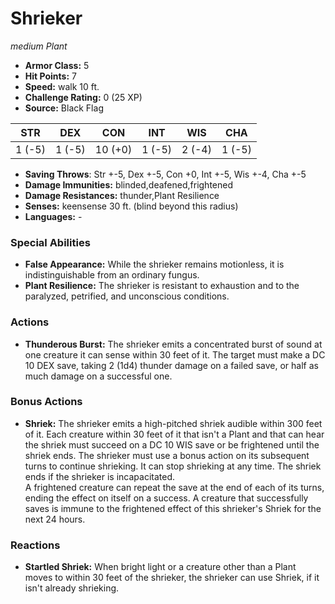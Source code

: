# Shrieker

*medium* *Plant*

- **Armor Class:** 5
- **Hit Points:** 7 
- **Speed:** walk 10 ft.
- **Challenge Rating:** 0 (25 XP)
- **Source:** Black Flag

| STR | DEX | CON | INT | WIS | CHA |
| --- | --- | --- | --- | --- | --- |
| 1 (-5) | 1 (-5) | 10 (+0) | 1 (-5) | 2 (-4) | 1 (-5) |

- **Saving Throws**: Str +-5, Dex +-5, Con +0, Int +-5, Wis +-4, Cha +-5
- **Damage Immunities:** blinded,deafened,frightened
- **Damage Resistances:** thunder,Plant Resilience
- **Senses:** keensense 30 ft. (blind beyond this radius)
- **Languages:** -

### Special Abilities

- **False Appearance:** While the shrieker remains motionless, it is indistinguishable from an ordinary fungus.
- **Plant Resilience:** The shrieker is resistant to exhaustion and to the paralyzed, petrified, and unconscious conditions.

### Actions

- **Thunderous Burst:** The shrieker emits a concentrated burst of sound at one creature it can sense within 30 feet of it. The target must make a DC 10 DEX save, taking 2 (1d4) thunder damage on a failed save, or half as much damage on a successful one.

### Bonus Actions

- **Shriek:** The shrieker emits a high-pitched shriek audible within 300 feet of it. Each creature within 30 feet of it that isn't a Plant and that can hear the shriek must succeed on a DC 10 WIS save or be frightened until the shriek ends. The shrieker must use a bonus action on its subsequent turns to continue shrieking. It can stop shrieking at any time. The shriek ends if the shrieker is incapacitated.<br>A frightened creature can repeat the save at the end of each of its turns, ending the effect on itself on a success. A creature that successfully saves is immune to the frightened effect of this shrieker's Shriek for the next 24 hours.

### Reactions

- **Startled Shriek:** When bright light or a creature other than a Plant moves to within 30 feet of the shrieker, the shrieker can use Shriek, if it isn't already shrieking.
